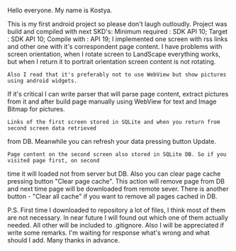 Hello everyone. My name is Kostya.

This is my first android project so please don't laugh outloudly.
Project was build and compiled with next SKD's:
	Minimum required : SDK API 10;
	Target : SDK API 10;
	Compile with : API 19;
	I implemented one screen with rss links and other one with it's correspondent 
page content.
	I have problems with screen orientation, when I rotate screen to LandScape everything works, 
but when I return it to portrait orientation screen content is not rotating.

	Also I read that it's preferably not to use WebView but show pictures using android widgets.
If it's critical I can write parser that will parse page content, extract pictures from it and 
after build page manually using WebView for text and Image Bitmap for pictures.

	Links of the first screen stored in SQLite and when you return from second screen data retrieved 
from DB. Meanwhile you can refresh your data pressing button Update.

	Page content on the second screen also stored in SQLite DB. So if you visited page first, on second
time it will loaded not from server but DB. Also you can clear page cache pressing button
"Clear page cache". This action will remove page from DB and next time page will be downloaded from 
remote sever. There is another button - "Clear all cache" if you want to remove all pages cached in DB.

P.S. First time I downloaded to repository a lot of files, I think most of them are not necessary. In
near future I will found out which one of them actually needed. All other will be included to .gitignore.
Also I will be appreciated if write some remarks. I'm waiting for response what's wrong and what should I add.
Many thanks in advance.  